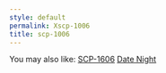 ```yaml
---
style: default
permalink: Xscp-1006
title: scp-1006
---
```

You may also like:
[SCP-1606](http://scp-wiki.net/scp-1606)
[Date Night](http://scp-wiki.net/date-night)